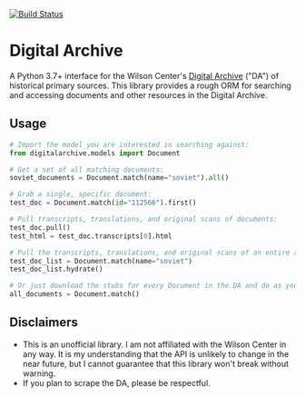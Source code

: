 [![Build Status](https://travis-ci.com/epikulski/digitalarchive.svg?token=DF1254Zmz3xWHziFRx2x&branch=master)](https://travis-ci.com/epikulski/digitalarchive)
# Digital Archive
A Python 3.7+ interface for the Wilson Center's [Digital Archive](https://digitalarchive.wilsoncenter.org) ("DA") of historical primary sources. This library provides a rough ORM for searching and accessing documents and other resources in the Digital Archive. 

## Usage

```python
# Import the model you are interested in searching against:
from digitalarchive.models import Document 

# Get a set of all matching documents:
soviet_documents = Document.match(name="soviet").all()

# Grab a single, specific document:
test_doc = Document.match(id="112566").first()

# Pull transcripts, translations, and original scans of documents:
test_doc.pull()
test_html = test_doc.transcripts[0].html

# Pull the transcripts, translations, and original scans of an entire resultset:
test_doc_list = Document.match(name="soviet")
test_doc_list.hydrate()

# Or just download the stubs for every Document in the DA and do as you please:
all_documents = Document.match()
```

## Disclaimers
* This is an unofficial library. I am not affiliated with the Wilson Center in any way. It is my understanding that the API is unlikely to change in the near future, but I cannot guarantee that this library won't break without warning. 
* If you plan to scrape the DA, please be respectful. 
